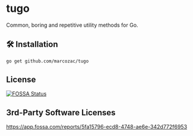 # tugo

Common, boring and repetitive utility methods for Go.

## 🛠 Installation

```bash
go get github.com/marcozac/tugo
```

## License

[![FOSSA Status](https://app.fossa.com/api/projects/git%2Bgithub.com%2Fmarcozac%2Ftugo.svg?type=large)](https://app.fossa.com/projects/git%2Bgithub.com%2Fmarcozac%2Ftugo?ref=badge_large)

## 3rd-Party Software Licenses

<https://app.fossa.com/reports/5fa15796-ecd8-4748-ae6e-342d772f6953>
